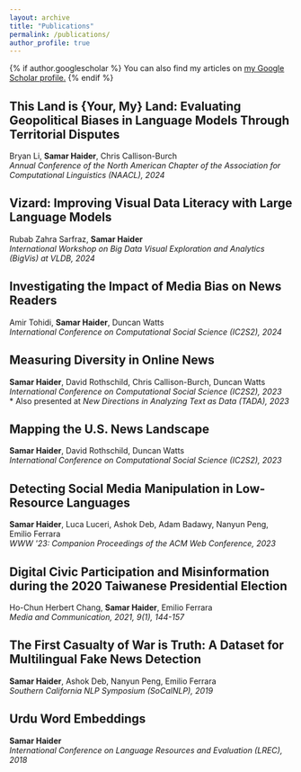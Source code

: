 ```yaml
---
layout: archive
title: "Publications"
permalink: /publications/
author_profile: true
---
```


{% if author.googlescholar %}
  You can also find my articles on <u><a href="{{author.googlescholar}}">my Google Scholar profile</a>.</u>
{% endif %}

<h2>This Land is {Your, My} Land: Evaluating Geopolitical Biases in Language Models Through Territorial Disputes</h2>
<p>
  Bryan Li, <b>Samar Haider</b>, Chris Callison-Burch
  <br>
  <i>Annual Conference of the North American Chapter of the Association for Computational Linguistics (NAACL), 2024</i>
</p>

<h2>Vizard: Improving Visual Data Literacy with Large Language Models</h2>
<p>
  Rubab Zahra Sarfraz, <b>Samar Haider</b>
  <br>
  <i>International Workshop on Big Data Visual Exploration and Analytics (BigVis) at VLDB, 2024</i>
</p>

<h2>Investigating the Impact of Media Bias on News Readers</h2>
<p>
  Amir Tohidi, <b>Samar Haider</b>, Duncan Watts
  <br>
  <i>International Conference on Computational Social Science (IC2S2), 2024</i>
</p>

<h2>Measuring Diversity in Online News</h2>
<p>
  <b>Samar Haider</b>, David Rothschild, Chris Callison-Burch, Duncan Watts
  <br>
  <i>International Conference on Computational Social Science (IC2S2), 2023</i>
  <br>
  * Also presented at <i>New Directions in Analyzing Text as Data (TADA), 2023</i>
</p>

<h2>Mapping the U.S. News Landscape</h2>
<p>
  <b>Samar Haider</b>, David Rothschild, Duncan Watts</b>
  <br>
  <i>International Conference on Computational Social Science (IC2S2), 2023</i>
</p>

<h2>Detecting Social Media Manipulation in Low-Resource Languages</h2>
<p>
  <b>Samar Haider</b>, Luca Luceri, Ashok Deb, Adam Badawy, Nanyun Peng, Emilio Ferrara
  <br>
  <i>WWW '23: Companion Proceedings of the ACM Web Conference, 2023</i>
</p>

<h2>Digital Civic Participation and Misinformation during the 2020 Taiwanese Presidential Election</h2>
<p>
  Ho-Chun Herbert Chang, <b>Samar Haider</b>, Emilio Ferrara
  <br>
  <i>Media and Communication, 2021, 9(1), 144-157</i>
</p>

<h2>The First Casualty of War is Truth: A Dataset for Multilingual Fake News Detection</h2>
<p>
  <b>Samar Haider</b>, Ashok Deb, Nanyun Peng, Emilio Ferrara
  <br>
  <i>Southern California NLP Symposium (SoCalNLP), 2019</i>
</p>

<h2>Urdu Word Embeddings</h2>
<p>
<b>Samar Haider</b>
  <br>
  <i>International Conference on Language Resources and Evaluation (LREC), 2018</i>
</p>
